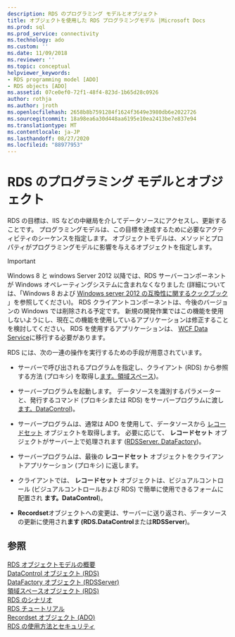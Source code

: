 ```yaml
---
description: RDS のプログラミング モデルとオブジェクト
title: オブジェクトを使用した RDS プログラミングモデル |Microsoft Docs
ms.prod: sql
ms.prod_service: connectivity
ms.technology: ado
ms.custom: ''
ms.date: 11/09/2018
ms.reviewer: ''
ms.topic: conceptual
helpviewer_keywords:
- RDS programming model [ADO]
- RDS objects [ADO]
ms.assetid: 07ce0ef0-72f1-48f4-823d-1b65d28c0926
author: rothja
ms.author: jroth
ms.openlocfilehash: 2658b8b7591284f1624f3649e3980db6e2022726
ms.sourcegitcommit: 18a98ea6a30d448aa6195e10ea2413be7e837e94
ms.translationtype: MT
ms.contentlocale: ja-JP
ms.lasthandoff: 08/27/2020
ms.locfileid: "88977953"
---
```

# <a name="rds-programming-model-with-objects"></a>RDS のプログラミング モデルとオブジェクト
RDS の目標は、IIS などの中継局を介してデータソースにアクセスし、更新することです。 プログラミングモデルは、この目標を達成するために必要なアクティビティのシーケンスを指定します。 オブジェクトモデルは、メソッドとプロパティがプログラミングモデルに影響を与えるオブジェクトを指定します。  
  
> [!IMPORTANT]
>  Windows 8 と windows Server 2012 以降では、RDS サーバーコンポーネントが Windows オペレーティングシステムに含まれなくなりました (詳細については、「Windows 8 および [Windows server 2012 の互換性に関するクックブック](https://www.microsoft.com/download/details.aspx?id=27416) 」を参照してください)。 RDS クライアントコンポーネントは、今後のバージョンの Windows では削除される予定です。 新規の開発作業ではこの機能を使用しないようにし、現在この機能を使用しているアプリケーションは修正することを検討してください。 RDS を使用するアプリケーションは、 [WCF Data Service](https://go.microsoft.com/fwlink/?LinkId=199565)に移行する必要があります。  
  
 RDS には、次の一連の操作を実行するための手段が用意されています。  
  
-   サーバーで呼び出されるプログラムを指定し、クライアント (RDS) から参照する方法 (プロキシ) を取得し[ます。領域スペース](../../reference/rds-api/dataspace-object-rds.md))。  
  
-   サーバープログラムを起動します。 データソースを識別するパラメーターと、発行するコマンド (プロキシまたは RDS) をサーバープログラムに渡し [ます。DataControl](../../reference/rds-api/datacontrol-object-rds.md))。  
  
-   サーバープログラムは、通常は ADO を使用して、データソースから [レコードセット](../../reference/ado-api/recordset-object-ado.md) オブジェクトを取得します。 必要に応じて、 **レコードセット** オブジェクトがサーバー上で処理されます ([RDSServer. DataFactory](../../reference/rds-api/datafactory-object-rdsserver.md))。  
  
-   サーバープログラムは、最後の **レコードセット** オブジェクトをクライアントアプリケーション (プロキシ) に返します。  
  
-   クライアントでは、 **レコードセット** オブジェクトは、ビジュアルコントロール (ビジュアルコントロールおよび RDS) で簡単に使用できるフォームに配置され **ます。DataControl**)。  
  
-   **Recordset**オブジェクトへの変更は、サーバーに送り返され、データソースの更新に使用され**ます (RDS.DataControl**または**RDSServer**)。  
  
## <a name="see-also"></a>参照  
 [RDS オブジェクトモデルの概要](./rds-object-model-summary.md)   
 [DataControl オブジェクト (RDS)](../../reference/rds-api/datacontrol-object-rds.md)   
 [DataFactory オブジェクト (RDSServer)](../../reference/rds-api/datafactory-object-rdsserver.md)   
 [領域スペースオブジェクト (RDS)](../../reference/rds-api/dataspace-object-rds.md)   
 [RDS のシナリオ](./rds-scenario.md)   
 [RDS チュートリアル](./rds-tutorial.md)   
 [Recordset オブジェクト (ADO)](../../reference/ado-api/recordset-object-ado.md)   
 [RDS の使用方法とセキュリティ](./rds-usage-and-security.md)